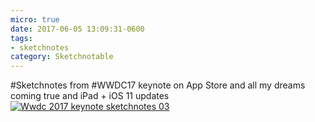```yaml
---
micro: true
date: 2017-06-05 13:09:31-0600
tags:
- sketchnotes
category: Sketchnotable
---
```


#Sketchnotes from #WWDC17 keynote on App Store and all my dreams coming true and iPad + iOS 11 updates [![Wwdc 2017 keynote sketchnotes 03](/uploads/2018/2fb70b1474.jpg)](/uploads/2018/2fb70b1474.jpg)